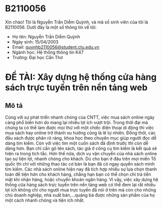 # B2110056
Xin chào! Tôi là Nguyễn Trần Diễm Quỳnh, và mã số sinh viên của tôi là B2110056. Dưới đây là một số thông tin về tôi:

- Họ tên: Nguyễn Trần Diễm Quỳnh
- Ngày sinh: 15/04/2003
- Email: quynhb2110056@student.ctu.edu.vn
- Ngành học: Hệ thống thông tin K47
- Trường: Đại học Cần Thơ

# ĐỀ TÀI: Xây dựng hệ thống cửa hàng sách trực tuyến trên nền tảng web 
## Mô tả
Cùng với sự phát triển nhanh chóng của CNTT, việc mua sách online ngày càng phổ biến hơn do mang lại nhiều lợi ích vượt trội. Trong thời đại mà chúng ta có thể làm được mọi thứ với một chiếc điện thoại di động thì việc mua sách hay online trở thành xu hướng cũng là lẽ tự nhiên. Đồng thời, các đầu sách được phân rõ ràng, khoa học theo chuyên mục giúp người đọc dễ dàng tìm kiếm. Còn với việc tìm một cuốn sách đã định trước thì còn dễ dàng hơn. Bạn chỉ cần gõ tên sách, tác giả ở công cụ tìm kiếm là kết quả sẽ hiện ra trong tích tắc. Hơn thế nữa, dịch vụ vận chuyển của nhà sách online tạo sự tiện lợi, nhanh chóng cho khách. Dù cho bạn ở đâu trên mọi miền Tổ quốc thì chỉ với những thao tác cơ bản là bạn đã có ngay quyển sách mình tìm kiếm. Các nhà sách online hiện nay đã tích hợp nhiều sự lựa chọn thanh toán để tiện hơn cho khách hàng, chẳng hạn bạn có thể chọn chi trả tiền mặt khi nhận hàng, hoặc chuyển khoản ngân hàng.
Vì vậy, việc xây dựng hệ thống cửa hàng sách trực tuyến trên nền tảng web có thể đem lại rất nhiều lợi ích không chỉ cho người mua trực tuyến đã nói ở trên mà còn cho những chủ doanh nghiệp, nhà xuất bản,...quảng bá được những sản phẩm của họ một cách nhanh chóng và tiện ích nhất.


